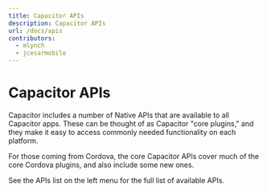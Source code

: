 ```yaml
---
title: Capacitor APIs
description: Capacitor APIs
url: /docs/apis
contributors:
  - mlynch
  - jcesarmobile
---
```


# Capacitor APIs

Capacitor includes a number of Native APIs that are available to all Capacitor apps. These can be thought of as Capacitor "core plugins," and they make it easy to access commonly needed functionality on each platform.

For those coming from Cordova, the core Capacitor APIs cover much of the core Cordova plugins, and also include some new ones.

See the APIs list on the left menu for the full list of available APIs.